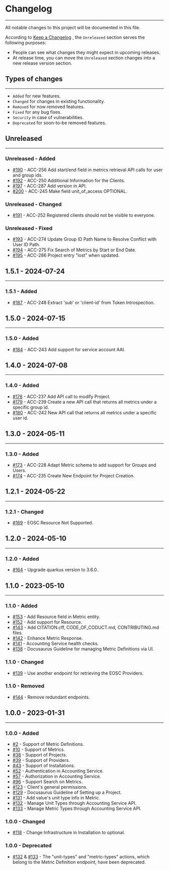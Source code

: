 # Changelog

---

All notable changes to this project will be documented in this file.

According to [Keep a Changelog](https://keepachangelog.com/en/1.0.0/) , the
`Unreleased` section serves the following purposes:

- People can see what changes they might expect in upcoming releases.
- At release time, you can move the `Unreleased` section changes into a new
  release version section.

## Types of changes

---

- `Added` for new features.
- `Changed` for changes in existing functionality.
- `Removed` for now removed features.
- `Fixed` for any bug fixes.
- `Security` in case of vulnerabilities.
- `Deprecated` for soon-to-be removed features.

## Unreleased

---

### Unreleased - Added

- [#190](https://github.com/ARGOeu/argo-accounting/pull/190) - ACC-256 Add
  start/end field in metrics retrieval API calls for user and group ids.
- [#192](https://github.com/ARGOeu/argo-accounting/pull/192) - ACC-250
  Additional Information for the Clients.
- [#197](https://github.com/ARGOeu/argo-accounting/pull/197) - ACC-287 Add
  version in API.
- [#200](https://github.com/ARGOeu/argo-accounting/pull/200) - ACC-245 Make 
  field unit_of_access OPTIONAL.

### Unreleased - Changed

- [#191](https://github.com/ARGOeu/argo-accounting/pull/191) - ACC-252
  Registered clients should not be visible to everyone.

### Unreleased - Fixed

- [#193](https://github.com/ARGOeu/argo-accounting/pull/193) - ACC-274 Update
  Group ID Path Name to Resolve Conflict with User ID Path.
- [#194](https://github.com/ARGOeu/argo-accounting/pull/194) - ACC-275 Fix
  Search of Metrics by Start or End Date.
- [#195](https://github.com/ARGOeu/argo-accounting/pull/195) - ACC-286 Project
  entry "lost" when updated.

## 1.5.1 - 2024-07-24

---

### 1.5.1 - Added

- [#187](https://github.com/ARGOeu/argo-accounting/pull/187) - ACC-248 Extract
  'sub' or 'client-id' from Token Introspection.

## 1.5.0 - 2024-07-15

---

### 1.5.0 - Added

- [#184](https://github.com/ARGOeu/argo-accounting/pull/184) - ACC-243 Add
  support for service account AAI.

## 1.4.0 - 2024-07-08

---

### 1.4.0 - Added

- [#178](https://github.com/ARGOeu/argo-accounting/pull/178) - ACC-237 Add API
  call to modify Project.
- [#179](https://github.com/ARGOeu/argo-accounting/pull/179) - ACC-239 Create a
  new API call that returns all metrics under a specific group id.
- [#180](https://github.com/ARGOeu/argo-accounting/pull/180) - ACC-242 New API
  call that returns all metrics under a specific user id.

## 1.3.0 - 2024-05-11

---

### 1.3.0 - Added

- [#173](https://github.com/ARGOeu/argo-accounting/pull/173) - ACC-228 Adapt
  Metric schema to add support for Groups and Users.
- [#174](https://github.com/ARGOeu/argo-accounting/pull/174) - ACC-235 Create
  New Endpoint for Project Creation.

## 1.2.1 - 2024-05-22

---

### 1.2.1 - Changed

- [#169](https://github.com/ARGOeu/argo-accounting/pull/169) - EOSC Resource Not
  Supported.

## 1.2.0 - 2024-05-10

---

### 1.2.0 - Added

- [#164](https://github.com/ARGOeu/argo-accounting/pull/164) - Upgrade quarkus
  version to 3.6.0.

## 1.1.0 - 2023-05-10

---

### 1.1.0 - Added

- [#153](https://github.com/ARGOeu/argo-accounting/pull/153) - Add Resource
  field in Metric entity.
- [#152](https://github.com/ARGOeu/argo-accounting/pull/152) - Add support for
  Resource.
- [#143](https://github.com/ARGOeu/argo-accounting/pull/143) - Add CITATION.cff,
  CODE_OF_CODUCT.md, CONTRIBUTING.md files.
- [#142](https://github.com/ARGOeu/argo-accounting/pull/142) - Enhance Metric
  Response.
- [#141](https://github.com/ARGOeu/argo-accounting/pull/141) - Accounting
  Service health checks.
- [#138](https://github.com/ARGOeu/argo-accounting/pull/138) - Docusaurus
  Guideline for managing Metric Definitions via UI.

### 1.1.0 - Changed

- [#139](https://github.com/ARGOeu/argo-accounting/pull/139) - Use another
  endpoint for retrieving the EOSC Providers.

### 1.1.0 - Removed

- [#144](https://github.com/ARGOeu/argo-accounting/pull/144) - Remove redundant
  endpoints.

## 1.0.0 - 2023-01-31

---

### 1.0.0 - Added

- [#2](https://github.com/ARGOeu/argo-accounting/pull/2) - Support of Metric
  Definitions.
- [#10](https://github.com/ARGOeu/argo-accounting/pull/10) - Support of Metrics.
- [#38](https://github.com/ARGOeu/argo-accounting/pull/38) - Support of
  Projects.
- [#39](https://github.com/ARGOeu/argo-accounting/pull/39) - Support of
  Providers.
- [#43](https://github.com/ARGOeu/argo-accounting/pull/43) - Support of
  Installations.
- [#52](https://github.com/ARGOeu/argo-accounting/pull/52) - Authentication in
  Accounting Service.
- [#57](https://github.com/ARGOeu/argo-accounting/pull/57) - Authorization in
  Accounting Service.
- [#96](https://github.com/ARGOeu/argo-accounting/pull/96) - Support Search on
  Metrics.
- [#123](https://github.com/ARGOeu/argo-accounting/pull/123) - Client's general
  permissions.
- [#129](https://github.com/ARGOeu/argo-accounting/pull/129) - Docusaurus
  Guideline of Setting up a Project.
- [#131](https://github.com/ARGOeu/argo-accounting/pull/131) - Add value's unit
  type info in Metric.
- [#132](https://github.com/ARGOeu/argo-accounting/pull/132) - Manage Unit Types
  through Accounting Service API.
- [#133](https://github.com/ARGOeu/argo-accounting/pull/133) - Manage Metric
  Types through Accounting Service API.

### 1.0.0 - Changed

- [#118](https://github.com/ARGOeu/argo-accounting/pull/118) - Change
  Infrastructure in Installation to optional.

### 1.0.0 - Deprecated

- [#132](https://github.com/ARGOeu/argo-accounting/pull/132) &
  [#133](https://github.com/ARGOeu/argo-accounting/pull/133) - The "unit-types"
  and "metric-types" actions, which belong to the Metric Definition endpoint,
  have been deprecated.
